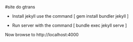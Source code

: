 #site do gtrans

* Install jekyll use the command [ gem install bundler jekyll ]

* Run server with the command [ bundle exec jekyll serve ]

Now browse to http://localhost:4000
